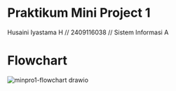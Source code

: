 # **Praktikum Mini Project 1**
Husaini Iyastama H // 2409116038 // Sistem Informasi A

# **Flowchart**
![minpro1-flowchart drawio](https://github.com/user-attachments/assets/1da88dd8-ef5d-41c1-ad39-984a5a0fa62b)


